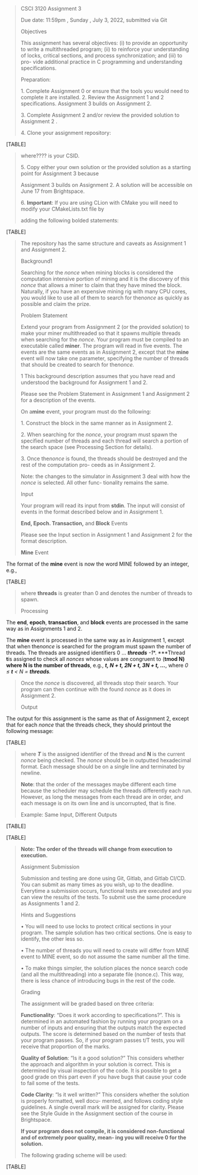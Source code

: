 > CSCI 3120 Assignment 3
>
> Due date: 11:59pm , Sunday , July 3, 2022, submitted via Git
>
> Objectives
>
> This assignment has several objectives: (i) to provide an opportunity to write a multithreaded program; (ii) to reinforce your understanding of locks, critical sections, and process synchronization; and (iii) to pro- vide additional practice in C programming and understanding specifications.
>
> Preparation:
>
> 1\. Complete Assignment 0 or ensure that the tools you would need to complete it are installed. 2. Review the Assignment 1 and 2 specifications. Assignment 3 builds on Assignment 2.
>
> 3\. Complete Assignment 2 and/or review the provided solution to Assignment 2 .
>
> 4\. Clone your assignment repository:

[TABLE]

> where???? is your CSID.
>
> 5\. Copy either your own solution or the provided solution as a starting point for Assignment 3 because
>
> Assignment 3 builds on Assignment 2. A solution will be accessible on June 17 from Brightspace.
>
> 6\. **Important**: If you are using CLion with CMake you will need to modify your CMakeLists.txt file by
>
> adding the following bolded statements:

[TABLE]

> The repository has the same structure and caveats as Assignment 1 and Assignment 2.
>
> Background1
>
> Searching for the *nonce* when mining blocks is considered the computation intensive portion of mining and it is the discovery of this *nonce* that allows a miner to claim that they have mined the block. Naturally, if you have an expensive mining rig with many CPU cores, you would like to use all of them to search for the*nonce* as quickly as possible and claim the prize.
>
> Problem Statement
>
> Extend your program from Assignment 2 (or the provided solution) to make your miner multithreaded so that it spawns multiple threads when searching for the *nonce*. Your program must be compiled to an executable called **miner**. The program will read in five events. The events are the same events as in Assignment 2, except that the **mine** event will now take one parameter, specifying the number of threads that should be created to search for the*nonce.*
>
> 1 This background description assumes that you have read and understood the background for Assignment 1 and 2.
>
> Please see the Problem Statement in Assignment 1 and Assignment 2 for a description of the events.
>
> On a**mine** event, your program must do the following:
>
> 1\. Construct the block in the same manner as in Assignment 2.
>
> 2\. When searching for the *nonce*, your program must spawn the specified number of threads and each thread will search a portion of the search space (see Processing Section for details).
>
> 3\. Once the*nonce* is found, the threads should be destroyed and the rest of the computation pro- ceeds as in Assignment 2.
>
> Note: the changes to the simulator in Assignment 3 deal with how the *nonce* is selected. All other func- tionality remains the same.
>
> Input
>
> Your program will read its input from **stdin**. The input will consist of events in the format described below and in Assignment 1.
>
> **End, Epoch. Transaction,** and **Block** Events
>
> Please see the Input section in Assignment 1 and Assignment 2 for the format description.
>
> **Mine** Event

The format of the **mine** event is now the word MINE followed by an integer, e.g.,

[TABLE]

> where **threads** is greater than 0 and denotes the number of threads to spawn.
>
> Processing

The **end**, **epoch**, **transaction**, and **block** events are processed in the same way as in Assignments 1 and 2.

The **mine** event is processed in the same way as in Assignment 1, except that when the*nonce* is searched for the program must spawn the number of threads. The threads are assigned identifiers 0 … ***threads** -1**. ***Thread **t**is assigned to check all *nonces* whose values are congruent to (**tmod N) where N is the number of threads**, e.g., ***t, N + t, 2N + t, 3N + t, …***, where *0 ≤ **t** \< N = **threads**.*

> Once the *nonce* is discovered, all threads stop their search. Your program can then continue with the found *nonce* as it does in Assignment 2.
>
> Output

The output for this assignment is the same as that of Assignment 2, except that for each *nonce* that the threads check, they should printout the following message:

[TABLE]

> where ***T*** is the assigned identifier of the thread and **N** is the current *nonce* being checked. The *nonce* should be in outputted hexadecimal format. Each message should be on a single line and terminated by newline.
>
> **Note**: that the order of the messages maybe different each time because the scheduler may schedule the threads differently each run. However, as long the messages from each thread are in order, and each message is on its own line and is uncorrupted, that is fine.
>
> Example: Same Input, Different Outputs

[TABLE]

[TABLE]

> **Note: The order of the threads will change from execution to execution.**
>
> Assignment Submission
>
> Submission and testing are done using Git, Gitlab, and Gitlab CI/CD. You can submit as many times as you wish, up to the deadline. Everytime a submission occurs, functional tests are executed and you can view the results of the tests. To submit use the same procedure as Assignments 1 and 2.
>
> Hints and Suggestions
>
> • You will need to use locks to protect critical sections in your program. The sample solution has two critical sections. One is easy to identify, the other less so.
>
> • The number of threads you will need to create will differ from MINE event to MINE event, so do not assume the same number all the time.
>
> • To make things simpler, the solution places the nonce search code (and all the multithreading) into a separate file (nonce.c). This way, there is less chance of introducing bugs in the rest of the code.
>
> Grading
>
> The assignment will be graded based on three criteria:
>
> **Functionality**: “Does it work according to specifications?”. This is determined in an automated fashion by running your program on a number of inputs and ensuring that the outputs match the expected outputs. The score is determined based on the number of tests that your program passes. So, if your program passes t/T tests, you will receive that proportion of the marks.
>
> **Quality of Solution**: “Is it a good solution?” This considers whether the approach and algorithm in your solution is correct. This is determined by visual inspection of the code. It is possible to get a good grade on this part even if you have bugs that cause your code to fail some of the tests.
>
> **Code Clarity**: “Is it well written?” This considers whether the solution is properly formatted, well docu- mented, and follows coding style guidelines. A single overall mark will be assigned for clarity. Please see the Style Guide in the Assignment section of the course in Brightspace.
>
> **If your program does not compile, it is considered non-functional and of extremely poor quality, mean- ing you will receive 0 for the solution.**
>
> The following grading scheme will be used:

[TABLE]

